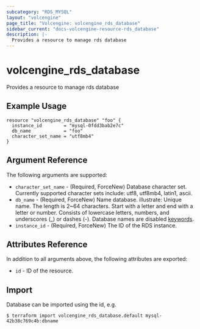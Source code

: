```yaml
---
subcategory: "RDS_MYSQL"
layout: "volcengine"
page_title: "Volcengine: volcengine_rds_database"
sidebar_current: "docs-volcengine-resource-rds_database"
description: |-
  Provides a resource to manage rds database
---
```

# volcengine_rds_database
Provides a resource to manage rds database
## Example Usage
```hcl
resource "volcengine_rds_database" "foo" {
  instance_id        = "mysql-0fdd3bab2e7c"
  db_name            = "foo"
  character_set_name = "utf8mb4"
}
```
## Argument Reference
The following arguments are supported:
* `character_set_name` - (Required, ForceNew) Database character set. Currently supported character sets include: utf8, utf8mb4, latin1, ascii.
* `db_name` - (Required, ForceNew) Name database.
illustrate:
Unique name.
The length is 2~64 characters.
Start with a letter and end with a letter or number.
Consists of lowercase letters, numbers, and underscores (_) or dashes (-).
Database names are disabled [keywords](https://www.volcengine.com/docs/6313/66162).
* `instance_id` - (Required, ForceNew) The ID of the RDS instance.

## Attributes Reference
In addition to all arguments above, the following attributes are exported:
* `id` - ID of the resource.



## Import
Database can be imported using the id, e.g.
```
$ terraform import volcengine_rds_database.default mysql-42b38c769c4b:dbname
```

